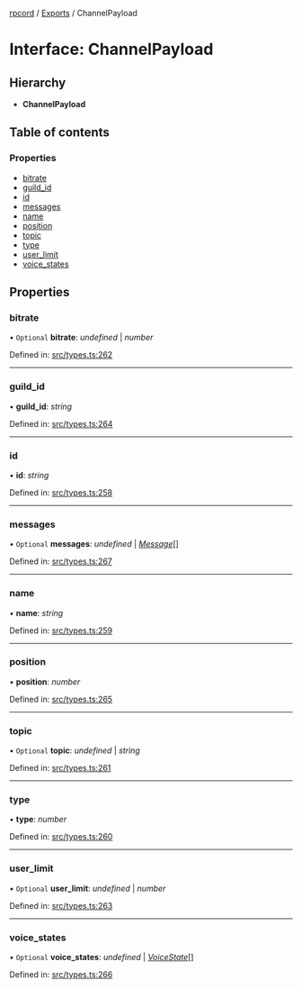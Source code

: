 [rpcord](../README.md) / [Exports](../modules.md) / ChannelPayload

# Interface: ChannelPayload

## Hierarchy

* **ChannelPayload**

## Table of contents

### Properties

- [bitrate](channelpayload.md#bitrate)
- [guild\_id](channelpayload.md#guild_id)
- [id](channelpayload.md#id)
- [messages](channelpayload.md#messages)
- [name](channelpayload.md#name)
- [position](channelpayload.md#position)
- [topic](channelpayload.md#topic)
- [type](channelpayload.md#type)
- [user\_limit](channelpayload.md#user_limit)
- [voice\_states](channelpayload.md#voice_states)

## Properties

### bitrate

• `Optional` **bitrate**: *undefined* \| *number*

Defined in: [src/types.ts:262](https://github.com/DjDeveloperr/RPCord/blob/308e2e6/src/types.ts#L262)

___

### guild\_id

• **guild\_id**: *string*

Defined in: [src/types.ts:264](https://github.com/DjDeveloperr/RPCord/blob/308e2e6/src/types.ts#L264)

___

### id

• **id**: *string*

Defined in: [src/types.ts:258](https://github.com/DjDeveloperr/RPCord/blob/308e2e6/src/types.ts#L258)

___

### messages

• `Optional` **messages**: *undefined* \| [*Message*](message.md)[]

Defined in: [src/types.ts:267](https://github.com/DjDeveloperr/RPCord/blob/308e2e6/src/types.ts#L267)

___

### name

• **name**: *string*

Defined in: [src/types.ts:259](https://github.com/DjDeveloperr/RPCord/blob/308e2e6/src/types.ts#L259)

___

### position

• **position**: *number*

Defined in: [src/types.ts:265](https://github.com/DjDeveloperr/RPCord/blob/308e2e6/src/types.ts#L265)

___

### topic

• `Optional` **topic**: *undefined* \| *string*

Defined in: [src/types.ts:261](https://github.com/DjDeveloperr/RPCord/blob/308e2e6/src/types.ts#L261)

___

### type

• **type**: *number*

Defined in: [src/types.ts:260](https://github.com/DjDeveloperr/RPCord/blob/308e2e6/src/types.ts#L260)

___

### user\_limit

• `Optional` **user\_limit**: *undefined* \| *number*

Defined in: [src/types.ts:263](https://github.com/DjDeveloperr/RPCord/blob/308e2e6/src/types.ts#L263)

___

### voice\_states

• `Optional` **voice\_states**: *undefined* \| [*VoiceState*](voicestate.md)[]

Defined in: [src/types.ts:266](https://github.com/DjDeveloperr/RPCord/blob/308e2e6/src/types.ts#L266)
